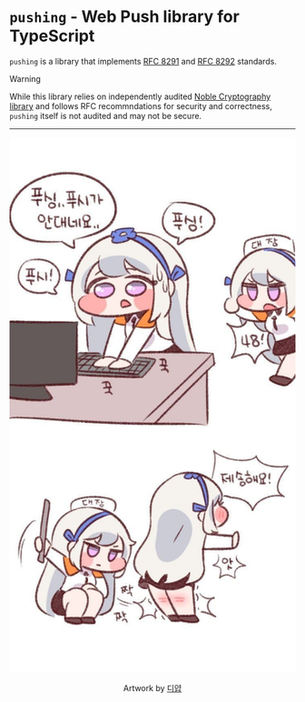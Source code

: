 # `pushing` - Web Push library for TypeScript

`pushing` is a library that implements [RFC 8291][rfc8291] and [RFC 8292][rfc8292] standards.

[rfc8291]: https://www.rfc-editor.org/rfc/rfc8291
[rfc8292]: https://www.rfc-editor.org/rfc/rfc8292

> [!WARNING]
> While this library relies on independently audited [Noble Cryptography library][noble] and follows
> RFC recommndations for security and correctness, `pushing` itself is not audited and may not be
> secure.

[noble]: https://paulmillr.com/noble/

<hr />

<div align="center">
    <img src="./.github/assets/pushing.jpg" alt="푸싱이 안되네요..." />
    <p align="center">
        Artwork by <a href="https://www.pixiv.net/en/users/42399563">디얍</a>
    </p>
</div>
